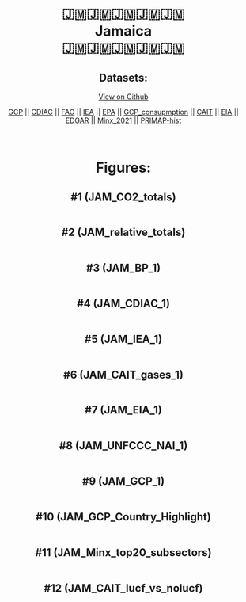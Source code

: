 
<center>
<h1 align="center">
🇯🇲🇯🇲🇯🇲🇯🇲🇯🇲
<br>
Jamaica
<br>
🇯🇲🇯🇲🇯🇲🇯🇲🇯🇲
</h1>
<h2>Datasets:</h2>
<p><a href="https://github.com/dquintani/GreenhouseData/tree/master/country_data/JAM_Jamaica/data">View on Github</a>
<br></p><p><a href="data/JAM_GCP.csv">GCP</a> || <a href="data/JAM_CDIAC.csv">CDIAC</a> || <a href="data/JAM_FAO.csv">FAO</a> || <a href="data/JAM_IEA.csv">IEA</a> || <a href="data/JAM_EPA.csv">EPA</a> || <a href="data/JAM_GCP_consupmption.csv">GCP_consupmption</a> || <a href="data/JAM_CAIT.csv">CAIT</a> || <a href="data/JAM_EIA.csv">EIA</a> || <a href="data/JAM_EDGAR.csv">EDGAR</a> || <a href="data/JAM_Minx_2021.csv">Minx_2021</a> || <a href="data/JAM_PRIMAP-hist.csv">PRIMAP-hist</a></p><p><br></p>
<h1>Figures:</h1><h2>#1 (JAM_CO2_totals)</h2>
<p><img alt="" src="figures/JAM_CO2_totals.png" /></p><h2>#2 (JAM_relative_totals)</h2>
<p><img alt="" src="figures/JAM_relative_totals.png" /></p><h2>#3 (JAM_BP_1)</h2>
<p><img alt="" src="figures/JAM_BP_1.png" /></p><h2>#4 (JAM_CDIAC_1)</h2>
<p><img alt="" src="figures/JAM_CDIAC_1.png" /></p><h2>#5 (JAM_IEA_1)</h2>
<p><img alt="" src="figures/JAM_IEA_1.png" /></p><h2>#6 (JAM_CAIT_gases_1)</h2>
<p><img alt="" src="figures/JAM_CAIT_gases_1.png" /></p><h2>#7 (JAM_EIA_1)</h2>
<p><img alt="" src="figures/JAM_EIA_1.png" /></p><h2>#8 (JAM_UNFCCC_NAI_1)</h2>
<p><img alt="" src="figures/JAM_UNFCCC_NAI_1.png" /></p><h2>#9 (JAM_GCP_1)</h2>
<p><img alt="" src="figures/JAM_GCP_1.png" /></p><h2>#10 (JAM_GCP_Country_Highlight)</h2>
<p><img alt="" src="figures/JAM_GCP_Country_Highlight.png" /></p><h2>#11 (JAM_Minx_top20_subsectors)</h2>
<p><img alt="" src="figures/JAM_Minx_top20_subsectors.png" /></p><h2>#12 (JAM_CAIT_lucf_vs_nolucf)</h2>
<p><img alt="" src="figures/JAM_CAIT_lucf_vs_nolucf.png" /></p>